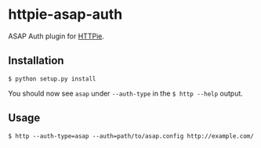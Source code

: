 httpie-asap-auth
================

ASAP Auth plugin for [HTTPie](https://httpie.org/).


Installation
------------

    $ python setup.py install


You should now see `asap` under `--auth-type` in the `$ http --help` output.


Usage
-----

    $ http --auth-type=asap --auth=path/to/asap.config http://example.com/
